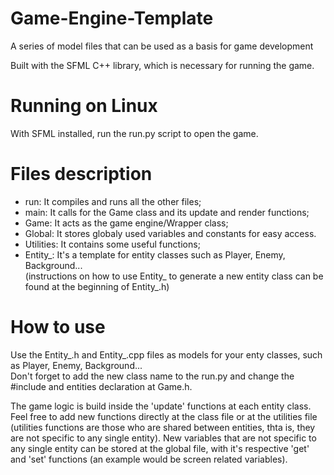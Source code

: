 # Game-Engine-Template
A series of model files that can be used as a basis for game development

Built with the SFML C++ library, which is necessary for running the game.

# Running on Linux
With SFML installed, run the run.py script to open the game.

# Files description
- run: It compiles and runs all the other files;
- main: It calls for the Game class and its update and render functions;
- Game: It acts as the game engine/Wrapper class;
- Global: It stores globaly used variables and constants for easy access.
- Utilities: It contains some useful functions;
- Entity_: It's a template for entity classes such as Player, Enemy, Background...<br/>
(instructions on how to use Entity_ to generate a new entity class can be found at the beginning of Entity_.h)

# How to use
Use the Entity_.h and Entity_.cpp files as models for your enty classes, such as Player, Enemy, Background...<br/>
Don't forget to add the new class name to the run.py and change the #include and entities declaration at Game.h.

The game logic is build inside the 'update' functions at each entity class. Feel free to add new functions directly at the class file or at the utilities file (utilities functions are those who are shared between entities, thta is, they are not specific to any single entity). New variables that are not specific to any single entity can be stored at the global file, with it's respective 'get' and 'set' functions (an example would be screen related variables).
 
